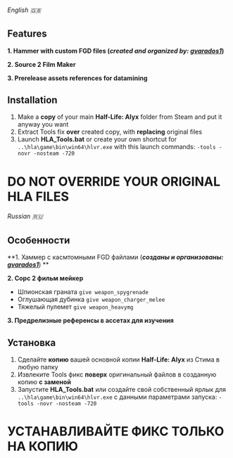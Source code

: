 ###### English :uk:
## Features
**1. Hammer with custom FGD files (***created and organized by: [gvarados1](https://github.com/gvarados1/Half-Life-Alyx-FGD)***)**
   
**2. Source 2 Film Maker**
   
**3. Prerelease assets references for datamining**

## Installation
1. Make a **copy** of your main **Half-Life: Alyx** folder from Steam and put it anyway you want
2. Extract Tools fix **over** created copy, with **replacing** original files
3. Launch **HLA_Tools.bat** or create your own shortcut for `..\hla\game\bin\win64\hlvr.exe` with this launch commands: `-tools -novr -nosteam -720`

# DO NOT OVERRIDE YOUR ORIGINAL HLA FILES

###### Russian :ru:
## Особенности
**1. Хаммер с касмтомными FGD файлами (***созданы и организованы: [gvarados1](https://github.com/gvarados1/Half-Life-Alyx-FGD)***)  **
   
**2. Сорс 2 фильм мейкер**
   - Шпионская граната `give weapon_spygrenade`
   - Оглушающая дубинка `give weapon_charger_melee`
   - Тяжелый пулемет `give weapon_heavymg`
   
**3. Предрелизные референсы в ассетах для изучения**

## Установка
1. Сделайте **копию** вашей основной копии **Half-Life: Alyx** из Стима в любую папку
2. Извлеките Tools фикс **поверх** оригинальный файлов в созданную копию **с заменой**
3. Запустите **HLA_Tools.bat** или создайте свой собственный ярлык для `..\hla\game\bin\win64\hlvr.exe` с данными параметрами запуска: `-tools -novr -nosteam -720`

# УСТАНАВЛИВАЙТЕ ФИКС ТОЛЬКО НА КОПИЮ
